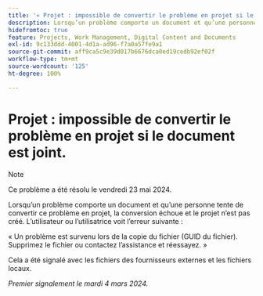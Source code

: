 ```yaml
---
title: '« Projet : impossible de convertir le problème en projet si le document est joint. »'
description: Lorsqu’un problème comporte un document et qu’une personne tente de convertir ce problème en projet, la conversion échoue et le projet n’est pas créé. L’utilisateur ou l’utilisatrice voit une erreur.
hidefromtoc: true
feature: Projects, Work Management, Digital Content and Documents
exl-id: 9c133ddd-4001-4d1a-ad96-f7a0a57fe9a1
source-git-commit: aff9ca5c9e39d017b6676dca0ed19cedb92ef02f
workflow-type: tm+mt
source-wordcount: '125'
ht-degree: 100%

---
```


# Projet : impossible de convertir le problème en projet si le document est joint.

>[!NOTE]
>
>Ce problème a été résolu le vendredi 23 mai 2024.

Lorsqu’un problème comporte un document et qu’une personne tente de convertir ce problème en projet, la conversion échoue et le projet n’est pas créé. L’utilisateur ou l’utilisatrice voit l’erreur suivante :

« Un problème est survenu lors de la copie du fichier (GUID du fichier). Supprimez le fichier ou contactez l’assistance et réessayez. »

Cela a été signalé avec les fichiers des fournisseurs externes et les fichiers locaux.

_Premier signalement le mardi 4 mars 2024._
